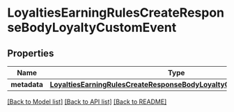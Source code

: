 # LoyaltiesEarningRulesCreateResponseBodyLoyaltyCustomEvent


## Properties
Name | Type | Description | Notes
------------ | ------------- | ------------- | -------------
**metadata** | [**LoyaltiesEarningRulesCreateResponseBodyLoyaltyCustomEventMetadata**](LoyaltiesEarningRulesCreateResponseBodyLoyaltyCustomEventMetadata.md) |  | [optional] 

[[Back to Model list]](../README.md#documentation-for-models) [[Back to API list]](../README.md#documentation-for-api-endpoints) [[Back to README]](../README.md)


